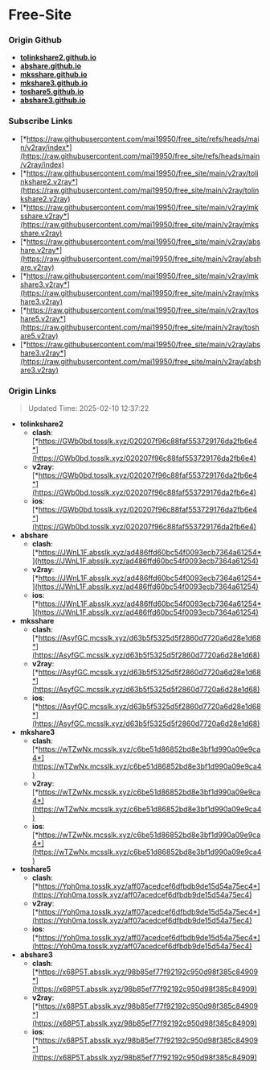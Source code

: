 # Free-Site

### Origin Github

- [**tolinkshare2.github.io**](https://github.com/tolinkshare2/tolinkshare2.github.io)
- [**abshare.github.io**](https://github.com/abshare/abshare.github.io)
- [**mksshare.github.io**](https://github.com/mksshare/mksshare.github.io)
- [**mkshare3.github.io**](https://github.com/mkshare3/mkshare3.github.io)
- [**toshare5.github.io**](https://github.com/toshare5/toshare5.github.io)
- [**abshare3.github.io**](https://github.com/abshare3/abshare3.github.io)

### Subscribe Links

- [*https://raw.githubusercontent.com/mai19950/free_site/refs/heads/main/v2ray/index*](https://raw.githubusercontent.com/mai19950/free_site/refs/heads/main/v2ray/index)
- [*https://raw.githubusercontent.com/mai19950/free_site/main/v2ray/tolinkshare2.v2ray*](https://raw.githubusercontent.com/mai19950/free_site/main/v2ray/tolinkshare2.v2ray)
- [*https://raw.githubusercontent.com/mai19950/free_site/main/v2ray/mksshare.v2ray*](https://raw.githubusercontent.com/mai19950/free_site/main/v2ray/mksshare.v2ray)
- [*https://raw.githubusercontent.com/mai19950/free_site/main/v2ray/abshare.v2ray*](https://raw.githubusercontent.com/mai19950/free_site/main/v2ray/abshare.v2ray)
- [*https://raw.githubusercontent.com/mai19950/free_site/main/v2ray/mkshare3.v2ray*](https://raw.githubusercontent.com/mai19950/free_site/main/v2ray/mkshare3.v2ray)
- [*https://raw.githubusercontent.com/mai19950/free_site/main/v2ray/toshare5.v2ray*](https://raw.githubusercontent.com/mai19950/free_site/main/v2ray/toshare5.v2ray)
- [*https://raw.githubusercontent.com/mai19950/free_site/main/v2ray/abshare3.v2ray*](https://raw.githubusercontent.com/mai19950/free_site/main/v2ray/abshare3.v2ray)

### Origin Links

> Updated Time: 2025-02-10 12:37:22

- **tolinkshare2**
  - **clash**: [*https://GWb0bd.tosslk.xyz/020207f96c88faf553729176da2fb6e4*](https://GWb0bd.tosslk.xyz/020207f96c88faf553729176da2fb6e4)
  - **v2ray**: [*https://GWb0bd.tosslk.xyz/020207f96c88faf553729176da2fb6e4*](https://GWb0bd.tosslk.xyz/020207f96c88faf553729176da2fb6e4)
  - **ios**: [*https://GWb0bd.tosslk.xyz/020207f96c88faf553729176da2fb6e4*](https://GWb0bd.tosslk.xyz/020207f96c88faf553729176da2fb6e4)
- **abshare**
  - **clash**: [*https://JWnL1F.absslk.xyz/ad486ffd60bc54f0093ecb7364a61254*](https://JWnL1F.absslk.xyz/ad486ffd60bc54f0093ecb7364a61254)
  - **v2ray**: [*https://JWnL1F.absslk.xyz/ad486ffd60bc54f0093ecb7364a61254*](https://JWnL1F.absslk.xyz/ad486ffd60bc54f0093ecb7364a61254)
  - **ios**: [*https://JWnL1F.absslk.xyz/ad486ffd60bc54f0093ecb7364a61254*](https://JWnL1F.absslk.xyz/ad486ffd60bc54f0093ecb7364a61254)
- **mksshare**
  - **clash**: [*https://AsyfGC.mcsslk.xyz/d63b5f5325d5f2860d7720a6d28e1d68*](https://AsyfGC.mcsslk.xyz/d63b5f5325d5f2860d7720a6d28e1d68)
  - **v2ray**: [*https://AsyfGC.mcsslk.xyz/d63b5f5325d5f2860d7720a6d28e1d68*](https://AsyfGC.mcsslk.xyz/d63b5f5325d5f2860d7720a6d28e1d68)
  - **ios**: [*https://AsyfGC.mcsslk.xyz/d63b5f5325d5f2860d7720a6d28e1d68*](https://AsyfGC.mcsslk.xyz/d63b5f5325d5f2860d7720a6d28e1d68)
- **mkshare3**
  - **clash**: [*https://wTZwNx.mcsslk.xyz/c6be51d86852bd8e3bf1d990a09e9ca4*](https://wTZwNx.mcsslk.xyz/c6be51d86852bd8e3bf1d990a09e9ca4)
  - **v2ray**: [*https://wTZwNx.mcsslk.xyz/c6be51d86852bd8e3bf1d990a09e9ca4*](https://wTZwNx.mcsslk.xyz/c6be51d86852bd8e3bf1d990a09e9ca4)
  - **ios**: [*https://wTZwNx.mcsslk.xyz/c6be51d86852bd8e3bf1d990a09e9ca4*](https://wTZwNx.mcsslk.xyz/c6be51d86852bd8e3bf1d990a09e9ca4)
- **toshare5**
  - **clash**: [*https://Yph0ma.tosslk.xyz/aff07acedcef6dfbdb9de15d54a75ec4*](https://Yph0ma.tosslk.xyz/aff07acedcef6dfbdb9de15d54a75ec4)
  - **v2ray**: [*https://Yph0ma.tosslk.xyz/aff07acedcef6dfbdb9de15d54a75ec4*](https://Yph0ma.tosslk.xyz/aff07acedcef6dfbdb9de15d54a75ec4)
  - **ios**: [*https://Yph0ma.tosslk.xyz/aff07acedcef6dfbdb9de15d54a75ec4*](https://Yph0ma.tosslk.xyz/aff07acedcef6dfbdb9de15d54a75ec4)
- **abshare3**
  - **clash**: [*https://x68P5T.absslk.xyz/98b85ef77f92192c950d98f385c84909*](https://x68P5T.absslk.xyz/98b85ef77f92192c950d98f385c84909)
  - **v2ray**: [*https://x68P5T.absslk.xyz/98b85ef77f92192c950d98f385c84909*](https://x68P5T.absslk.xyz/98b85ef77f92192c950d98f385c84909)
  - **ios**: [*https://x68P5T.absslk.xyz/98b85ef77f92192c950d98f385c84909*](https://x68P5T.absslk.xyz/98b85ef77f92192c950d98f385c84909)
